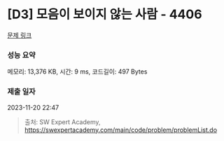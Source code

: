 # [D3] 모음이 보이지 않는 사람 - 4406 

[문제 링크](https://swexpertacademy.com/main/code/problem/problemDetail.do?contestProbId=AWNcD_66pUEDFAV8) 

### 성능 요약

메모리: 13,376 KB, 시간: 9 ms, 코드길이: 497 Bytes

### 제출 일자

2023-11-20 22:47



> 출처: SW Expert Academy, https://swexpertacademy.com/main/code/problem/problemList.do